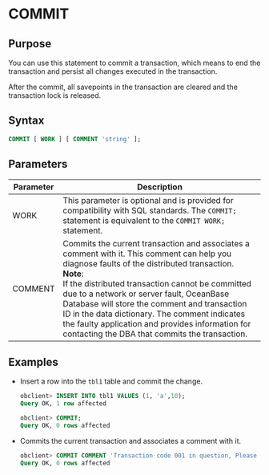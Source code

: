 # COMMIT

## Purpose

You can use this statement to commit a transaction, which means to end the transaction and persist all changes executed in the transaction.

After the commit, all savepoints in the transaction are cleared and the transaction lock is released.

## Syntax

```sql
COMMIT [ WORK ] [ COMMENT 'string' ];
```

## Parameters

| Parameter | Description |
|---------|-----------------------------------------------------------------------------------------------------------------------------------------------------------------------------------------------------------|
| WORK | This parameter is optional and is provided for compatibility with SQL standards. The `COMMIT;` statement is equivalent to the `COMMIT WORK;` statement.  |
| COMMENT | Commits the current transaction and associates a comment with it.  This comment can help you diagnose faults of the distributed transaction.  <br>**Note**: <br/>If the distributed transaction cannot be committed due to a network or server fault, OceanBase Database will store the comment and transaction ID in the data dictionary.  The comment indicates the faulty application and provides information for contacting the DBA that commits the transaction.  |

## Examples

* Insert a row into the `tbl1` table and commit the change.

   ```sql
   obclient> INSERT INTO tbl1 VALUES (1, 'a',10);
   Query OK, 1 row affected

   obclient> COMMIT;
   Query OK, 0 rows affected
   ```

* Commits the current transaction and associates a comment with it.

   ```sql
   obclient> COMMIT COMMENT 'Transaction code 001 in question, Please contact Zhang XX';
   Query OK, 0 rows affected
   ```
